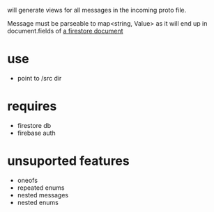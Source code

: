 
will generate views for all messages in the incoming proto file.

Message must be parseable to map<string, Value> as it will end up in document.fields of [a firestore document](https://firebase.google.com/docs/firestore/reference/rpc/google.firestore.v1#google.firestore.v1.Document)



# use

- point to /src dir


# requires
- firestore db
- firebase auth

# unsuported features

- oneofs
- repeated enums
- nested messages
- nested enums

